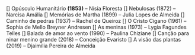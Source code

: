 [] Opúsculo Humanitário __(1853)__ – Nísia Floresta
[] Nebulosas (1872) – Narcisa Amália
[] Memórias de Martha (1899) – Julia Lopes de Almeida
[] Caminho de pedras (1937) – Rachel de Queiroz
[] O Cristo Cigano (1961) – Sophia de Mello Breyner Andresen
[] As meninas (1973) – Lygia Fagundes Telles
[] Balada de amor ao vento (1990) – Paulina Chiziane
[] Canção para ninar menino grande (2018) – Conceição Evaristo
[] A visão das plantas (2019) – Djaimilia Pereira de Almeida
